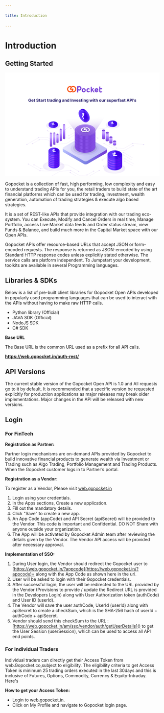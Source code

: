 ```yaml
---

title: Introduction

---
```


# Introduction

## Getting Started

![Image](assets/images/intro.svg)

Gopocket is a collection of fast, high performing, low complexity and easy to understand trading APIs for you, the retail traders to build state of the art financial platforms which can be used for trading, investment, wealth generation, automation of trading strategies & execute algo based strategies.

It is a set of REST-like APIs that provide integration with our trading eco-system. You can Execute, Modify and Cancel Orders in real time, Manage Portfolio, access Live Market data feeds and Order status stream, view Funds & Balance, and build much more in the Capital Market space with our Open APIs.

Gopocket APIs offer resource-based URLs that accept JSON or form-encoded requests. The response is returned as JSON-encoded by using Standard HTTP response codes unless explicitly stated otherwise. The service calls are platform independent. To Jumpstart your development, toolkits are available in several Programming languages.

## Libraries & SDKs

Below is a list of pre-built client libraries for Gopocket Open APIs developed in popularly used programming languages that can be used to interact with the APIs without having to make raw HTTP calls.

- Python library (Official)
- JAVA SDK (Official)
- NodeJS SDK
- C# SDK

**Base URL**

The Base URL is the common URL used as a prefix for all API calls.

__https://web.gopocket.in/auth-rest/__

## API Versions

The current stable version of the Gopocket Open API is 1.0 and  All requests go to it by default. It is recommended that a specific version be requested explicitly for production applications as major releases may break older implementations. Major changes in the API will be released with new versions.

## Login

### For FinTech

**Registration as Partner:**

Partner login mechanisms are on-demand APIs provided by Gopocket to build innovative financial products to generate wealth via Investment or Trading such as Algo Trading, Portfolio Management and Trading Products. When the Gopocket customer logs in to Partner’s portal.

**Registration as a Vendor:**

To register as a Vendor, Please visit [web.gopocket.in](https://web.gopocket.in/developers/)

1.  Login using your  credentials.
2.  In the Apps sections, Create a new application.
3.  Fill out the mandatory details.
4.  Click "Save" to create a new app.
5.  An App Code (appCode) and API Secret (apiSecret) will be provided to the Vendor. This code is important and Confidential. DO NOT Share with anyone outside your organization.​
6.  The App will be activated by Gopocket Admin team after reviewing the details given by the Vendor. The Vendor API access will be provided after necessary approval.

**Implementation of SSO:**

1.  During User login, the Vendor should redirect the Gopocket user to [https://web.gopocket.in/?appcode](https://web.gopocket.in/?appcode)= along with the App Code as shown here in the url.
2.  User will be asked to login with their Gopocket credentials.
3.  After successful login, the user will be redirected to the URL provided by the Vendor (Provisions to provide / update the Redirect URL is provided in the Developers Login) along with User Authorization token (authCode) and User ID (userId).
4.  The Vendor will save the user authCode, UserId (userId) along with apiSecret to create a checkSum, which is the SHA-256 hash of userId + authCode + apiSecret.
5.  Vendor should send this checkSum to the URL : [https://web.gopocket.in/am/sso/vendor/auth/getUserDetails]() to get the User Session (userSession), which can be used to access all API end points.

### For Individual Traders

Individual traders can directly get their Access Token from web.Gopocket.co,subject to eligibility. The eligibility criteria to get Access Token is minimum 25 trading orders executed in the last 30days and this is inclusive of Futures, Options, Commodity, Currency & Equity-Intraday. Here's 

**How to get your Access Token:**

- Login to [web.gopocket.in](https://web.gopocket.in).
- Click on My Profile and navigate to Gopocket login page.

